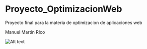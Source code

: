 # Proyecto_OptimizacionWeb
Proyecto final para la materia de optimizacion de aplicaciones web

Manuel Martin RIco

![Alt text](https://assets.digitalocean.com/articles/alligator/boo.svg "a title")
